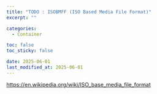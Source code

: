 ```yaml
---
title: "TODO : ISOBMFF (ISO Based Media File Format)"
excerpt: ""

categories:
  - Container

toc: false
toc_sticky: false

date: 2025-06-01
last_modified_at: 2025-06-01
---
```


https://en.wikipedia.org/wiki/ISO_base_media_file_format

